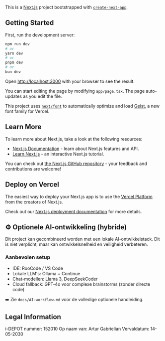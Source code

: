 This is a [Next.js](https://nextjs.org) project bootstrapped with [`create-next-app`](https://nextjs.org/docs/app/api-reference/cli/create-next-app).

## Getting Started

First, run the development server:

```bash
npm run dev
# or
yarn dev
# or
pnpm dev
# or
bun dev
```

Open [http://localhost:3000](http://localhost:3000) with your browser to see the result.

You can start editing the page by modifying `app/page.tsx`. The page auto-updates as you edit the file.

This project uses [`next/font`](https://nextjs.org/docs/app/building-your-application/optimizing/fonts) to automatically optimize and load [Geist](https://vercel.com/font), a new font family for Vercel.

## Learn More

To learn more about Next.js, take a look at the following resources:

- [Next.js Documentation](https://nextjs.org/docs) - learn about Next.js features and API.
- [Learn Next.js](https://nextjs.org/learn) - an interactive Next.js tutorial.

You can check out [the Next.js GitHub repository](https://github.com/vercel/next.js) - your feedback and contributions are welcome!

## Deploy on Vercel

The easiest way to deploy your Next.js app is to use the [Vercel Platform](https://vercel.com/new?utm_medium=default-template&filter=next.js&utm_source=create-next-app&utm_campaign=create-next-app-readme) from the creators of Next.js.

Check out our [Next.js deployment documentation](https://nextjs.org/docs/app/building-your-application/deploying) for more details.

## ⚙️ Optionele AI-ontwikkeling (hybride)

Dit project kan gecombineerd worden met een lokale AI-ontwikkelstack. Dit is niet verplicht, maar kan ontwikkelsnelheid en veiligheid verbeteren.

### Aanbevolen setup

- IDE: RooCode / VS Code
- Lokale LLM's: Ollama + Continue
- Chat-modellen: Llama 3, DeepSeekCoder
- Cloud fallback: GPT‑4o voor complexe brainstorms (zonder directe code)

➡️ Zie `docs/AI-workflow.md` voor de volledige optionele handleiding.

## Legal Information

i-DEPOT nummer: 152010
Op naam van: Artur Gabrielian
Vervaldatum: 14-05-2030
